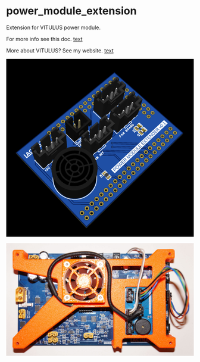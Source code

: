 # power_module_extension

 Extension for VITULUS power module.

 For more info see this doc. 
 [text](https://docs.google.com/document/d/1gbUeb38EpmrZyLzsyhS_GtbKjz4Z-vhWeXakbzIWZlc/edit?usp=sharing)

 More about VITULUS? See my website.
 [text](https://lacina.dev)

![alt](https://github.com/lacina-dev/power_module_extension/blob/main/pwrModExt3D.png?raw=true)


![alt](https://github.com/lacina-dev/power_module_extension/blob/main/DSC03553.JPG?raw=true)